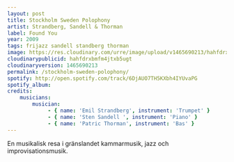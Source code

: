 ```yaml
---
layout: post
title: Stockholm Sweden Polophony
artist: Strandberg, Sandell & Thorman
label: Found You
year: 2009
tags: frijazz sandell standberg thorman
image: https://res.cloudinary.com/urre/image/upload/v1465690213/hahfdrxbmfm4jtxb5ugt.jpg
cloudinarypublicid: hahfdrxbmfm4jtxb5ugt
cloudinaryversion: 1465690213
permalink: /stockholm-sweden-polophony/
spotify: http://open.spotify.com/track/6DjAUO7TH5KXbh4IYUvaPG
spotify_album: 
credits:
    musicians:
        musician:
             - { name: 'Emil Strandberg', instrument: 'Trumpet' }
             - { name: 'Sten Sandell ', instrument: 'Piano' }
             - { name: 'Patric Thorman', instrument: 'Bas' }
---
```


En musikalisk resa i gränslandet kammarmusik, jazz och improvisationsmusik.